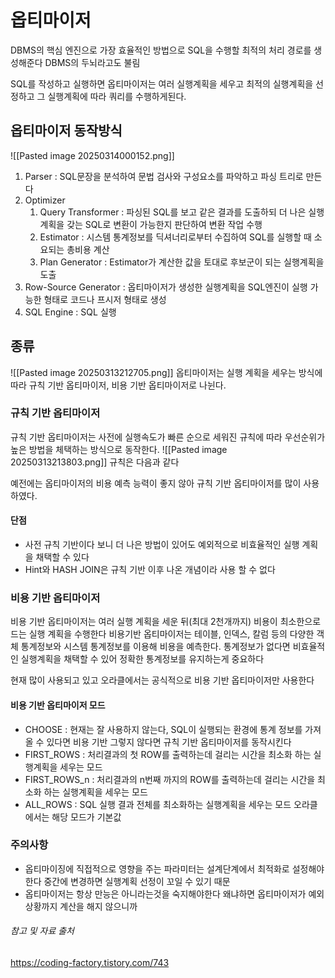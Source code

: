# 옵티마이저
DBMS의 핵심 엔진으로 가장 효율적인 방법으로 SQL을 수행할 최적의 처리 경로를 생성해준다
DBMS의 두뇌라고도 불림

SQL를 작성하고 실행하면 옵티마이저는 여러 실행계획을 세우고 최적의 실행계획을 선정하고 그 실행계획에 따라 쿼리를 수행하게된다.
## 옵티마이저 동작방식
![[Pasted image 20250314000152.png]]
1. Parser : SQL문장을 분석하여 문법 검사와 구성요소를 파악하고 파싱 트리로 만든다
2. Optimizer
	1. Query Transformer : 파싱된 SQL를 보고 같은 결과를 도출하되 더 나은 실행계획을 갖는 SQL로 변환이 가능한지 판단하여 변환 작업 수행
	2. Estimator : 시스템 통계정보를 딕셔너리로부터 수집하여 SQL를 실행할 때 소요되는 총비용 계산
	3. Plan Generator : Estimator가 계산한 값을 토대로 후보군이 되는 실행계획을 도출
3. Row-Source Generator : 옵티마이저가 생성한 실행계획을 SQL엔진이 실행 가능한 형태로 코드나 프시저 형태로 생성
4. SQL Engine : SQL 실행
## 종류
![[Pasted image 20250313212705.png]]
옵티마이저는 실행 계획을 세우는 방식에 따라 규칙 기반 옵티마이저, 비용 기반 옵티마이저로 나뉜다.
### 규칙 기반 옵티마이저
규칙 기반 옵티마이저는 사전에 실행속도가 빠른 순으로 세워진 규칙에 따라 우선순위가 높은 방법을 체택하는 방식으로 동작한다. 
![[Pasted image 20250313213803.png]]
규칙은 다음과 같다

예전에는 옵티마이저의 비용 예측 능력이 좋지 않아 규칙 기반 옵티마이저를 많이 사용하였다.
#### 단점
* 사전 규칙 기반이다 보니 더 나은 방법이 있어도 예외적으로 비효율적인 실행 계획을 채택할 수 있다
* Hint와 HASH JOIN은 규칙 기반 이후 나온 개념이라 사용 할 수 없다
### 비용 기반 옵티마이저
비용 기반 옵티마이저는 여러 실행 계획을 세운 뒤(최대 2천개까지) 비용이 최소한으로 드는 실행 계획을 수행한다
비용기반 옵티마이저는 테이블, 인덱스, 칼럼 등의 다양한 객체 통계정보와 시스템 통계정보를 이용해 비용을 예측한다. 통계정보가 없다면 비효율적인 실행계획을 채택할 수 있어 정확한 통계정보를 유지하는게 중요하다

현재 많이 사용되고 있고 오라클에서는 공식적으로 비용 기반 옵티마이저만 사용한다
#### 비용 기반 옵티마이저 모드
* CHOOSE : 현재는 잘 사용하지 않는다, SQL이 실행되는 환경에 통계 정보를 가져올 수 있다면 비용 기반 그렇지 않다면 규칙 기반 옵티마이저를 동작시킨다
* FIRST_ROWS : 처리결과의 첫 ROW를 출력하는데 걸리는 시간을 최소화 하는 실행계획을 세우는 모드
* FIRST_ROWS_n : 처리결과의 n번째 까지의 ROW를 출력하는데 걸리는 시간을 최소화 하는 실행계획을 세우는 모드
* ALL_ROWS : SQL 실행 결과 전체를 최소화하는 실행계획을 세우는 모드 
  오라클에서는 해당 모드가 기본값
### 주의사항
* 옵티마이징에 직접적으로 영향을 주는 파라미터는 설계단계에서 최적화로 설정해야한다 중간에 변경하면 실행계획 선정이 꼬일 수 있기 때문
* 옵티마이저는 항상 만능은 아니라는것을 숙지해야한다 왜냐하면 옵티마이저가 예외상황까지 계산을 해지 않으니까
###### 참고 및 자료 출처
https://coding-factory.tistory.com/743